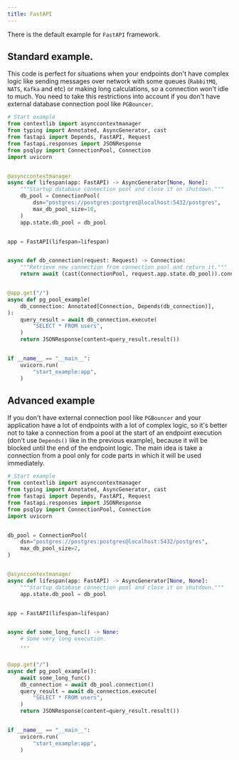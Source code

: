 ```yaml
---
title: FastAPI
---
```


There is the default example for `FastAPI` framework.

## Standard example.

This code is perfect for situations when your endpoints don't have complex logic
like sending messages over network with some queues (`RabbitMQ`, `NATS`, `Kafka` and etc)
or making long calculations, so a connection won't idle to much.
You need to take this restrictions into account if you don't have external database connection pool
like `PGBouncer`.

```python
# Start example
from contextlib import asynccontextmanager
from typing import Annotated, AsyncGenerator, cast
from fastapi import Depends, FastAPI, Request
from fastapi.responses import JSONResponse
from psqlpy import ConnectionPool, Connection
import uvicorn


@asynccontextmanager
async def lifespan(app: FastAPI) -> AsyncGenerator[None, None]:
    """Startup database connection pool and close it on shutdown."""
    db_pool = ConnectionPool(
        dsn="postgres://postgres:postgres@localhost:5432/postgres",
        max_db_pool_size=10,
    )
    app.state.db_pool = db_pool


app = FastAPI(lifespan=lifespan)


async def db_connection(request: Request) -> Connection:
    """Retrieve new connection from connection pool and return it."""
    return await (cast(ConnectionPool, request.app.state.db_pool)).connection()


@app.get("/")
async def pg_pool_example(
    db_connection: Annotated[Connection, Depends(db_connection)],
):
    query_result = await db_connection.execute(
        "SELECT * FROM users",
    )
    return JSONResponse(content=query_result.result())


if __name__ == "__main__":
    uvicorn.run(
        "start_example:app",
    )
```

## Advanced example

If you don't have external connection pool like `PGBouncer` and your application have a lot of endpoints with a lot of complex logic,
so it's better not to take a connection from a pool at the start of an endpoint execution (don't use `Depends()` like in the previous example), because it will be blocked until the end of the endpoint logic.
The main idea is take a connection from a pool only for code parts in which it will be used immediately.

```python
# Start example
from contextlib import asynccontextmanager
from typing import Annotated, AsyncGenerator, cast
from fastapi import Depends, FastAPI, Request
from fastapi.responses import JSONResponse
from psqlpy import ConnectionPool, Connection
import uvicorn


db_pool = ConnectionPool(
    dsn="postgres://postgres:postgres@localhost:5432/postgres",
    max_db_pool_size=2,
)


@asynccontextmanager
async def lifespan(app: FastAPI) -> AsyncGenerator[None, None]:
    """Startup database connection pool and close it on shutdown."""
    app.state.db_pool = db_pool


app = FastAPI(lifespan=lifespan)


async def some_long_func() -> None:
    # Some very long execution.
    ...


@app.get("/")
async def pg_pool_example():
    await some_long_func()
    db_connection = await db_pool.connection()
    query_result = await db_connection.execute(
        "SELECT * FROM users",
    )
    return JSONResponse(content=query_result.result())


if __name__ == "__main__":
    uvicorn.run(
        "start_example:app",
    )
```
